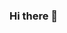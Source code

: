 ### Hi there 👋

<!--
**indie-soft/indie-soft** is a ✨ _special_ ✨ repository because its `README.md` (this file) appears on your GitHub profile.

Here are some ideas to get you started:

Welcome to the official GitHub repository for IndieSoft! Here, you'll find all the open source projects we're working on, as well as any public documentation or resources we want to share with the community.
